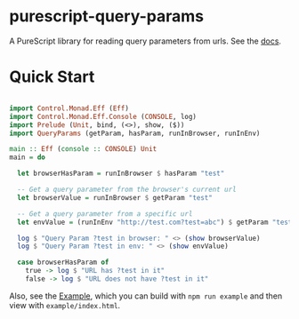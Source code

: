 # purescript-query-params

A PureScript library for reading query parameters from urls. See the [docs](./docs/QueryParams.md).

# Quick Start

```purescript

import Control.Monad.Eff (Eff)
import Control.Monad.Eff.Console (CONSOLE, log)
import Prelude (Unit, bind, (<>), show, ($))
import QueryParams (getParam, hasParam, runInBrowser, runInEnv)

main :: Eff (console :: CONSOLE) Unit
main = do

  let browserHasParam = runInBrowser $ hasParam "test"

  -- Get a query parameter from the browser's current url
  let browserValue = runInBrowser $ getParam "test"

  -- Get a query parameter from a specific url
  let envValue = (runInEnv "http://test.com?test=abc") $ getParam "test"

  log $ "Query Param ?test in browser: " <> (show browserValue)
  log $ "Query Param ?test in env: " <> (show envValue)

  case browserHasParam of
    true -> log $ "URL has ?test in it"
    false -> log $ "URL does not have ?test in it"

```

Also, see the [Example](./example/Example.purs), which you can build with `npm run example` and then view with `example/index.html`.
